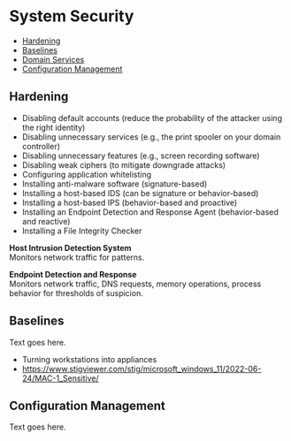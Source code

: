 # System Security
* [Hardening](#hardening)
* [Baselines](#baselines)
* [Domain Services](/security/system-security/domain-services/README.md)
* [Configuration Management](#configuration-management)

## Hardening
* Disabling default accounts (reduce the probability of the attacker using the right identity)
* Disabling unnecessary services (e.g., the print spooler on your domain controller)
* Disabling unnecessary features (e.g., screen recording software)
* Disabling weak ciphers (to mitigate downgrade attacks)
* Configuring application whitelisting
* Installing anti-malware software (signature-based)
* Installing a host-based IDS (can be signature or behavior-based)
* Installing a host-based IPS (behavior-based and proactive) 
* Installing an Endpoint Detection and Response Agent (behavior-based and reactive)
* Installing a File Integrity Checker 

**Host Intrusion Detection System**  
Monitors network traffic for patterns. 

**Endpoint Detection and Response**  
Monitors network traffic, DNS requests, memory operations, process behavior for thresholds of suspicion. 

## Baselines  
Text goes here. 
* Turning workstations into appliances
* https://www.stigviewer.com/stig/microsoft_windows_11/2022-06-24/MAC-1_Sensitive/

## Configuration Management
Text goes here. 
